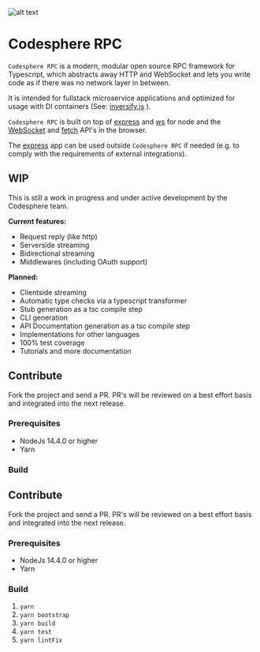 ![alt text](https://github.com/0cfg/rpc/blob/main/banner.png?raw=true)

# Codesphere RPC
`Codesphere RPC` is a modern, modular open source RPC framework for Typescript, which abstracts away HTTP and WebSocket and lets you write code as if there was no network layer in between.

It is intended for fullstack microservice applications and optimized for usage with DI containers (See: [inversify.js](https://github.com/inversify/InversifyJS)
).

`Codesphere RPC` is built on top of [express](https://github.com/expressjs/express) and [ws](https://github.com/websockets/ws) for node and the [WebSocket](https://developer.mozilla.org/en-US/docs/Web/API/WebSocket) and [fetch](https://developer.mozilla.org/en-US/docs/Web/API/fetch) API's in the browser.

The [express](https://github.com/expressjs/express) app can be used outside `Codesphere RPC` if needed (e.g. to comply with the requirements of external integrations).

## WIP

This is still a work in progress and under active development by the Codesphere team.

**Current features:**

* Request reply (like http)
* Serverside streaming
* Bidirectional streaming
* Middlewares (including OAuth support)

**Planned:**

* Clientside streaming
* Automatic type checks via a typescript transformer
* Stub generation as a tsc compile step
* CLI generation
* API Documentation generation as a tsc compile step
* Implementations for other languages
* 100% test coverage
* Tutorials and more documentation

## Contribute

Fork the project and send a PR.
PR's will be reviewed on a best effort basis and integrated into the next release.

### Prerequisites

* NodeJs 14.4.0 or higher
* Yarn

### Build

## Contribute

Fork the project and send a PR.
PR's will be reviewed on a best effort basis and integrated into the next release.

### Prerequisites

* NodeJs 14.4.0 or higher
* Yarn

### Build

1. `yarn`
2. `yarn bootstrap`
3. `yarn build`
4. `yarn test`
5. `yarn lintFix`

